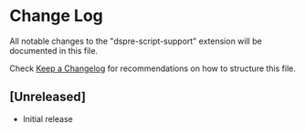 # Change Log

All notable changes to the "dspre-script-support" extension will be documented in this file.

Check [Keep a Changelog](http://keepachangelog.com/) for recommendations on how to structure this file.

## [Unreleased]

- Initial release